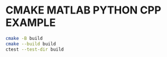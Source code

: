 # CMAKE MATLAB PYTHON CPP EXAMPLE



```bash
cmake -B build 
cmake --build build 
ctest --test-dir build 
``` 